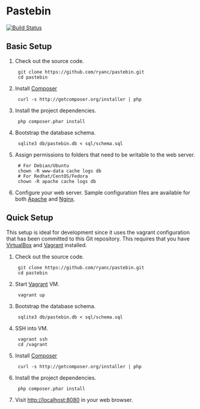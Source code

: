 Pastebin
========

[![Build Status](https://secure.travis-ci.org/ryanc/pastebin.png)](http://travis-ci.org/ryanc/pastebin)

Basic Setup
-----------

1. Check out the source code.

        git clone https://github.com/ryanc/pastebin.git
        cd pastebin

2. Install [Composer](http://getcomposer.org)

        curl -s http://getcomposer.org/installer | php

3. Install the project dependencies.

        php composer.phar install

4. Bootstrap the database schema.

        sqlite3 db/pastebin.db < sql/schema.sql

5. Assign permissions to folders that need to be writable to the web
   server.

        # For Debian/Ubuntu
        chown -R www-data cache logs db
        # For Redhat/CentOS/Fedora
        chown -R apache cache logs db

6. Configure your web server. Sample configuration files are available
   for both [Apache](https://github.com/ryanc/pastebin/blob/master/puppet/files/etc/apache2/sites-available/pastebin) and [Nginx](https://github.com/ryanc/pastebin/blob/master/puppet/files/etc/nginx/sites-available/pastebin).

Quick Setup
-----------

This setup is ideal for development since it uses the vagrant
configuration that has been committed to this Git repository. This
requires that you have [VirtualBox](http://www.virtualbox.org) and [Vagrant](http://vagrantup.com) installed.

1. Check out the source code.

        git clone https://github.com/ryanc/pastebin.git
        cd pastebin

2. Start [Vagrant](http://vagrantup.com) VM.

        vagrant up

3. Bootstrap the database schema.

        sqlite3 db/pastebin.db < sql/schema.sql

4. SSH into VM.

        vagrant ssh
        cd /vagrant

5. Install [Composer](http://getcomposer.org)

        curl -s http://getcomposer.org/installer | php

6. Install the project dependencies.

        php composer.phar install

7. Visit [http://localhost:8080](http://localhost:8080) in your web browser.
